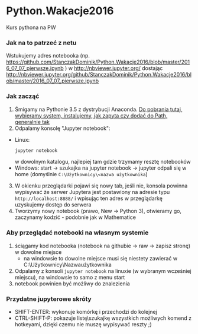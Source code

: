 # Python.Wakacje2016

Kurs pythona na PW

### Jak na to patrzeć z netu

Wstukujemy adres notebooka (np. https://github.com/StanczakDominik/Python.Wakacje2016/blob/master/2016_07_07_pierwsze.ipynb ) w http://nbviewer.jupyter.org/ dostając http://nbviewer.jupyter.org/github/StanczakDominik/Python.Wakacje2016/blob/master/2016_07_07_pierwsze.ipynb

### Jak zacząć
1. Śmigamy na Pythonie 3.5 z dystrybucji Anaconda. [Do pobrania tutaj, wybieramy system,
instalujemy, jak zapyta czy dodać do Path, generalnie tak](https://www.continuum.io/downloads)
2. Odpalamy konsolę "Jupyter notebook":
  * Linux:
    ```bash
    jupyter notebook
    ```
    w dowolnym katalogu, najlepiej tam gdzie trzymamy resztę notebooków
  * Windows:
  start -> szukajka na jupyter notebook -> jupyter odpali się w home (domyślnie `C:\Użytkownicy\<nazwa użytkownika`)
3. W okienku przeglądarki pojawi się nowy tab, jeśli nie, konsola powinna wypisywać że serwer Jupytera jest postawiony
na adresie typu `http://localhost:8888/` i wpisując ten adres w przeglądarkę uzyskujemy dostęp do serwera
4. Tworzymy nowy notebook (prawo, New -> Python 3), otwieramy go, zaczynamy kodzić - podobnie jak w Mathematice

### Aby przeglądać notebooki na własnym systemie
1. ściągamy kod notebooka (notebook na githubie -> raw -> zapisz stronę) w dowolne miejsce
	* na windowsie to dowolne miejsce musi się niestety zawierać w C:\Użytkownicy\Nazwaużytkownika
2. Odpalamy z konsoli `jupyter notebook` na linuxie (w wybranym wcześniej miejscu), na windowsie to samo z menu start
3. notebook powinien być możliwy do znalezienia

### Przydatne jupyterowe skróty
* SHIFT-ENTER: wykonuje komórkę i przechodzi do kolejnej
* CTRL-SHIFT-P: pokazuje listę\szukajkę wszystkich możliwych komend z hotkeyami, dzięki czemu nie muszę wypisywać reszty ;)
 
